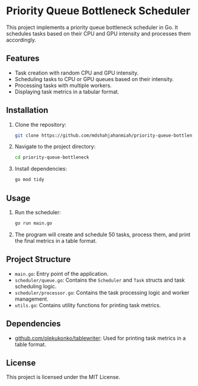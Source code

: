 # Priority Queue Bottleneck Scheduler

This project implements a priority queue bottleneck scheduler in Go. It schedules tasks based on their CPU and GPU intensity and processes them accordingly.

## Features

- Task creation with random CPU and GPU intensity.
- Scheduling tasks to CPU or GPU queues based on their intensity.
- Processing tasks with multiple workers.
- Displaying task metrics in a tabular format.

## Installation

1. Clone the repository:
    ```sh
    git clone https://github.com/mdshahjahanmiah/priority-queue-bottleneck.git
    ```
2. Navigate to the project directory:
    ```sh
    cd priority-queue-bottleneck
    ```
3. Install dependencies:
    ```sh
    go mod tidy
    ```

## Usage

1. Run the scheduler:
    ```sh
    go run main.go
    ```

2. The program will create and schedule 50 tasks, process them, and print the final metrics in a table format.

## Project Structure

- `main.go`: Entry point of the application.
- `scheduler/queue.go`: Contains the `Scheduler` and `Task` structs and task scheduling logic.
- `scheduler/processor.go`: Contains the task processing logic and worker management.
- `utils.go`: Contains utility functions for printing task metrics.

## Dependencies

- [github.com/olekukonko/tablewriter](https://github.com/olekukonko/tablewriter): Used for printing task metrics in a table format.

## License

This project is licensed under the MIT License.